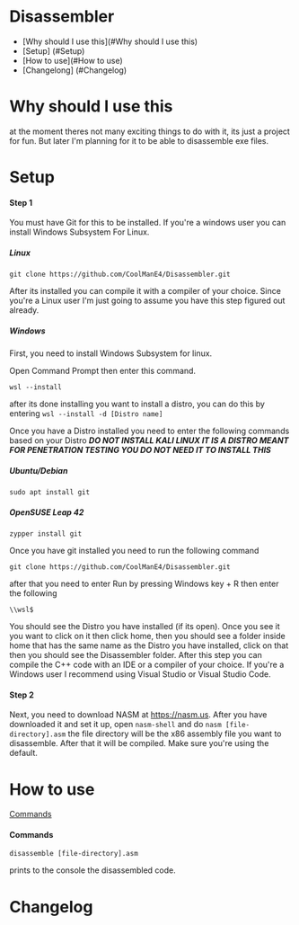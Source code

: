# Disassembler

* [Why should I use this](#Why should I use this)
* [Setup] (#Setup)
* [How to use](#How to use)
* [Changelong] (#Changelog)

# Why should I use this

at the moment theres not many exciting things to do with it, its just a project for fun. But later I'm planning for it to be able to disassemble exe files.

# Setup

#### Step 1
You must have Git for this to be installed. If you're a windows user you can install Windows Subsystem For Linux.

##### Linux

```
git clone https://github.com/CoolManE4/Disassembler.git
```

After its installed you can compile it with a compiler of your choice. Since you're a Linux user I'm just going to assume you have this step figured out already.

##### Windows

First, you need to install Windows Subsystem for linux.

Open Command Prompt then enter this command.

```
wsl --install
```

after its done installing you want to install a distro, you can do this by entering ```wsl --install -d [Distro name]```

Once you have a Distro installed you need to enter the following commands based on your Distro ***DO NOT INSTALL KALI LINUX IT IS A DISTRO MEANT FOR PENETRATION TESTING YOU DO NOT NEED IT TO INSTALL THIS***

##### Ubuntu/Debian
```
sudo apt install git
```

##### OpenSUSE Leap 42
```
zypper install git
```

Once you have git installed you need to run the following command

```
git clone https://github.com/CoolManE4/Disassembler.git
```

after that you need to enter Run by pressing Windows key + R then enter the following

```
\\wsl$
```

You should see the Distro you have installed (if its open). Once you see it you want to click on it then click home, then you should see a folder inside home that has the same name as the Distro you have installed, click on that then you should see the Disassembler folder. After this step you can compile the C++ code with an IDE or a compiler of your choice. If you're a Windows user I recommend using Visual Studio or Visual Studio Code.

#### Step 2

Next, you need to download NASM at https://nasm.us. After you have downloaded it and set it up, open `nasm-shell` and do ```nasm [file-directory].asm``` the file directory will be the x86 assembly file you want to disassemble. After that it will be compiled. Make sure you're using the default.

# How to use

[Commands](#Commands)

#### Commands

```
disassemble [file-directory].asm
```

prints to the console the disassembled code.

# Changelog

